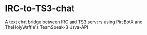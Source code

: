 # IRC-to-TS3-chat
A text chat bridge between IRC and TS3 servers using PircBotX and TheHolyWaffle's TeamSpeak-3-Java-API
